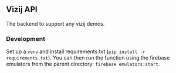 ## Vizij API

The backend to support any vizij demos.

### Development

Set up a `venv` and install requirements.txt (`pip install -r requirements.txt`).
You can then run the function using the firebase emulators from the parent directory: `firebase emulators:start`.
